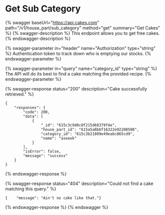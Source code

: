 # Get Sub Category

{% swagger baseUrl="https://api.cakes.com" path="/v1/house_part/sub_category" method="get" summary="Get Cakes" %}
{% swagger-description %}
This endpoint allows you to get free cakes.
{% endswagger-description %}

{% swagger-parameter in="header" name="Authorization" type="string" %}
Authentication token to track down who is emptying our stocks.
{% endswagger-parameter %}

{% swagger-parameter in="query" name="category_id" type="string" %}
The API will do its best to find a cake matching the provided recipe.
{% endswagger-parameter %}

{% swagger-response status="200" description="Cake successfully retrieved." %}
```
{
    "responses": {
        "code": 200,
        "data": [
            {
                "_id": "615c3c9d8c0f215d68379f4e",
                "house_part_id": "615a5a8b6f16322e92208508",
                "category_id": "615c3b21809e49eabc865cd9",
                "name": "asoeok"
            }
        ],
        "isError": false,
        "message": "success"
    }
}
```
{% endswagger-response %}

{% swagger-response status="404" description="Could not find a cake matching this query." %}
```
{    "message": "Ain't no cake like that."}
```
{% endswagger-response %}
{% endswagger %}


